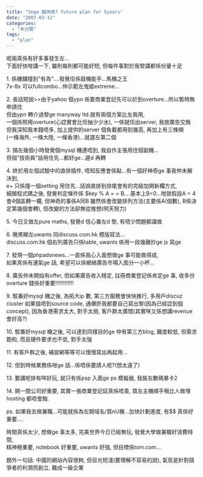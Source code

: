 ```yaml
---
title: "Sega 腦快感? future plan for 5years"
date: "2007-03-11"
categories: 
  - "未分類"
tags: 
  - "plan"
---
```


呢兩真係有好多事發生左...  
下面好快咁講一下, 雖則每則都可能好短, 但每件事對於我黎講都係份量十足

1\. 係機舖撞到"有為"....發覺佢係鼓機能手...馬機之王  
7x-8x 可以fullcombo...仲示範左鬼姬extreme...

2\. 長話短說>>由于yahoo 個ypn 係要商業登記先可以於到overture...所以暫時無申請住  
但由ypn 轉介過黎ge manyway ltd.就有兩個方案比左我用,  
一個係照用overture(心諗實會比佢抽少少水), 一係就佢出server, 我放廣告交換  
但我深知我本錢唔多, 加上提供的server 個負載都用到幾高, 再加上有三條頻  
(一條海外, 一條大陸, 一條香港)...就選左第二個

3\. 搞左幾個小時發覺個mysql 機連唔到, 我自作主張用住個副機...  
但個"技術員"話用住先...都好ge...遲d 再轉

4\. 終於用左個試驗中的直排插件, 唔知反應會係點...有一個好神奇ge 事我仲未解決到,  
e+ 只係撞一個setting 用住先...話說直排到排尾會有</td><td>的完結加開新欄方式,  
細閱程式碼之後, 發覺判定條件係 $key % A = = B....基本上B=0...咁就假設A = 4會4個區轉一欄, 但神奇的事係A同B 雖然係會改變排列方法(主要係A(個數), B係決定第幾個會轉), 但改變的方法卻無從推想(明天努力)

5\. 今日又做左pure maths, 發覺d 信心番左d 黎, 有唔少問題都識做

6\. 晚黑睇左uwants 同discuss.com.hk 模版寫法...  
discuss.com.hk 個右列廣告只係table, uwants 係用一段幾難抄ge js 寫ge

7\. 發現一個phpadsnews...一直係我心入面想做ge 事可能做得成,  
如果真係有運氣ge 話, 希望可以係網絡廣告市場入面分一小杯...

8\. 廣告仲未開始有offer, 但如果廣告收入穩定, 註冊商業登記係肯定ge 事, 收多份overture 錢係好重要!!!!!!!!!!!!

9\. 駁番好mysql 機之後, 為拓大ip 數, 第三方服務會快快推行, 多用戶discuz cluster 如果搵唔到source code, 通爆肝我都要自己寫出黎(因為已經諗到個concept), 因為香港需求太大, 對手太弱, 客戶群太廣闊(其實咪又係想講revenue 會好高?)

10\. 駁番好mysql 機之後, 可以達到同樣目的ge 仲有第三方blog, 難度較低, 但需求飽和, 而且硬件要求也不低, 對手太強

11\. 有客戶群之後, 補習網等等可以慢慢寫出再起用...

12\. 但到時候業務係咁ge 話...係唔係要請人呢?(想太遠了)

13\. 要講呢排有咩好玩, 就只有係psp 入面ge ps 模擬器, 我裝左數碼暴卡2

14\. 開一間公司好重要, 其實一張商業登記証真係唔貴, 買左主機順手租比人做埋hosting 都唔會蝕.

ps. 如果我去做兼職...可能就係為左開域名/買nU機...加快計劃進度, 有$$ 真係好重要....

時間真係太少, 想做ge 事太多, 完美世界今日已經無玩, 發覺大學做兼職好浪費時間,  
精神極重要, notebook 好重要, uwants 好強, 但目標係tom.com...  

題外一句話: 中國的網站內容很夠, 但目光短淺(要理解不容易的說), 氣氛是針對競爭者的利潤而創立, 難成一級企業
